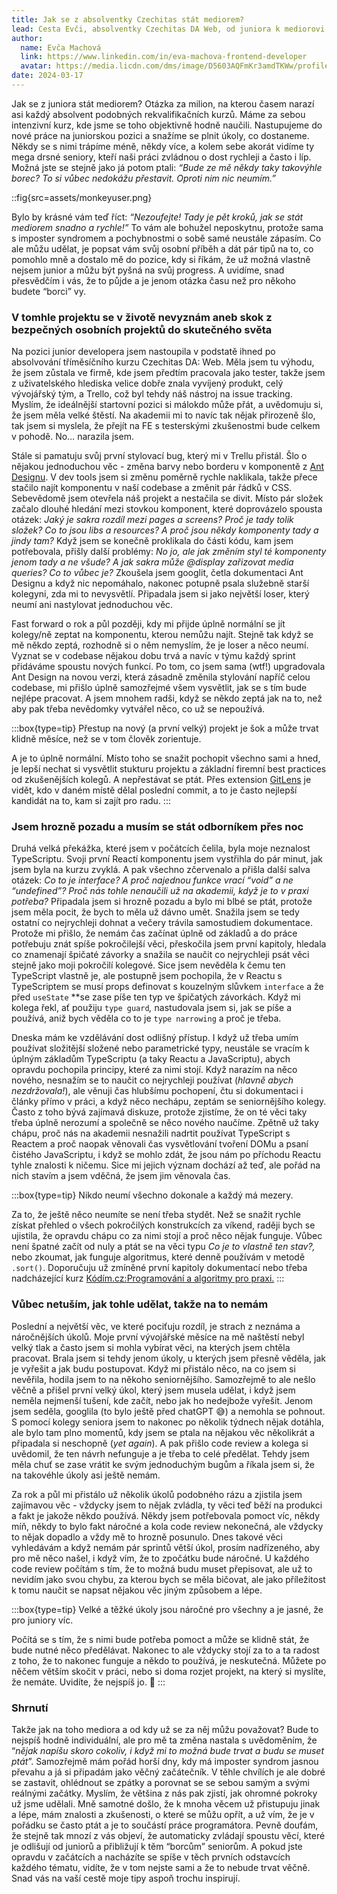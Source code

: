 ```yaml
---
title: Jak se z absolventky Czechitas stát mediorem?
lead: Cesta Evči, absolventky Czechitas DA Web, od juniora k mediorovi a několik tipů, co vám může na této cestě pomoct.
author:
  name: Evča Machová
  link: https://www.linkedin.com/in/eva-machova-frontend-developer
  avatar: https://media.licdn.com/dms/image/D5603AQFmKr3amdTKWw/profile-displayphoto-shrink_200_200/0/1681640629610?e=1723680000&v=beta&t=UIz-CJ17PVZY5HPsQRLtiB5Czd7ag6HYO7gowp1urRk
date: 2024-03-17
---
```


Jak se z juniora stát mediorem? Otázka za milion, na kterou časem narazí asi každý absolvent podobných rekvalifikačních kurzů. Máme za sebou intenzivní kurz, kde jsme se toho objektivně hodně naučili. Nastupujeme do nové práce na juniorskou pozici a snažíme se plnit úkoly, co dostaneme. Někdy se s nimi trápíme méně, někdy více, a kolem sebe akorát vidíme ty mega drsné seniory, kteří naši práci zvládnou o dost rychleji a často i líp. Možná jste se stejně jako já potom ptali: *“Bude ze mě někdy taky takovýhle borec? To si vůbec nedokážu přestavit. Oproti nim nic neumím.”*

::fig{src=assets/monkeyuser.png}

Bylo by krásné vám teď říct: *“Nezoufejte! Tady je pět kroků, jak se stát mediorem snadno a rychle!”* To vám ale bohužel neposkytnu, protože sama s imposter syndromem a pochybnostmi o sobě samé neustále zápasím. Co ale můžu udělat, je popsat vám svůj osobní příběh a dát pár tipů na to, co pomohlo mně a dostalo mě do pozice, kdy si říkám, že už možná vlastně nejsem junior a můžu být pyšná na svůj progress. A uvidíme, snad přesvědčím i vás, že to půjde a je jenom otázka času než pro někoho budete “borci” vy. 

### V tomhle projektu se v životě nevyznám aneb skok z bezpečných osobních projektů do skutečného světa

Na pozici junior developera jsem nastoupila v podstatě ihned po absolvování tříměsíčního kurzu Czechitas DA: Web. Měla jsem tu výhodu, že jsem zůstala ve firmě, kde jsem předtím pracovala jako tester, takže jsem z uživatelského hlediska velice dobře znala vyvíjený produkt, celý vývojářský tým, a Trello, což byl tehdy náš nástroj na issue tracking. Myslím, že ideálnější startovní pozici si málokdo může přát, a uvědomuju si, že jsem měla velké štěstí. Na akademii mi to navíc tak nějak přirozeně šlo, tak jsem si myslela, že přejít na FE s testerskými zkušenostmi bude celkem v pohodě. No… narazila jsem.

Stále si pamatuju svůj první stylovací bug, který mi v Trellu přistál. Šlo o nějakou jednoduchou věc - změna barvy nebo borderu v komponentě z [Ant Designu](https://ant.design/). V dev tools jsem si změnu poměrně rychle naklikala, takže přece stačilo najít komponentu v naší codebase a změnit pár řádků v CSS. Sebevědomě jsem otevřela náš projekt a nestačila se divit. Místo pár složek začalo dlouhé hledání mezi stovkou komponent, které doprovázelo spousta otázek: *Jaký je sakra rozdíl mezi pages a screens? Proč je tady tolik složek? Co to jsou libs a resources? A proč jsou někdy komponenty tady a jindy tam?* Když jsem se konečně proklikala do části kódu, kam jsem potřebovala, přišly další problémy: *No jo, ale jak změním styl té komponenty jenom tady a ne všude? A jak sakra může @display zařizovat media queries? Co to vůbec je?* Zkoušela jsem googlit, četla dokumentaci Ant Designu a když nic nepomáhalo, nakonec potupně psala služebně starší kolegyni, zda mi to nevysvětlí. Připadala jsem si jako největší loser, který neumí ani nastylovat jednoduchou věc.

Fast forward o rok a půl později, kdy mi přijde úplně normální se jít kolegy/ně zeptat na komponentu, kterou nemůžu najít. Stejně tak když se mě někdo zeptá, rozhodně si o něm nemyslím, že je loser a něco neumí. Vyznat se v codebase nějakou dobu trvá a navíc v týmu každý sprint přidáváme spoustu nových funkcí. Po tom, co jsem sama (wtf!) upgradovala Ant Design na novou verzi, která zásadně změnila stylování napříč celou codebase, mi přišlo úplně samozřejmé všem vysvětlit, jak se s tím bude nejlépe pracovat. A jsem mnohem radši, když se někdo zeptá jak na to, než aby pak třeba nevědomky vytvářel něco, co už se nepoužívá.

:::box{type=tip}
Přestup na nový (a první velký) projekt je šok a může trvat klidně měsíce, než se v tom člověk zorientuje.

A je to úplně normální. Místo toho se snažit pochopit všechno sami a hned, je lepší nechat si vysvětlit stukturu projektu a základní firemní best practices od zkušenějších kolegů. A nepřestávat se ptát. Přes extension [GitLens](https://marketplace.visualstudio.com/items?itemName=eamodio.gitlens) je vidět, kdo v daném místě dělal poslední commit, a to je často nejlepší kandidát na to, kam si zajít pro radu.
:::

### Jsem hrozně pozadu a musím se stát odborníkem přes noc

Druhá velká překážka, které jsem v počátcích čelila, byla moje neznalost TypeScriptu. Svoji první Reactí komponentu jsem vystřihla do pár minut, jak jsem byla na kurzu zvyklá. A pak všechno zčervenalo a přišla další salva otázek: *Co to je interface? A proč najednou funkce vrací “void” a ne “undefined”? Proč nás tohle nenaučili už na akademii, když je to v praxi potřeba?* Připadala jsem si hrozně pozadu a bylo mi blbé se ptát, protože jsem měla pocit, že bych to měla už dávno umět. Snažila jsem se tedy ostatní co nejrychleji dohnat a večery trávila samostudiem dokumentace. Protože mi přišlo, že nemám čas začínat úplně od základů a do práce potřebuju znát spíše pokročilejší věci, přeskočila jsem první kapitoly, hledala co znamenají špičaté závorky a snažila se naučit co nejrychleji psát věci stejně jako moji pokročilí kolegové. Sice jsem nevěděla k čemu ten TypeScript vlastně je, ale postupně jsem pochopila, že v Reactu s TypeScriptem se musí props definovat s kouzelným slůvkem `interface` a že před `useState` **se zase píše ten typ ve špičatých závorkách. Když mi kolega řekl, ať použiju `type guard`*,* nastudovala jsem si, jak se píše a používá, aniž bych věděla co to je `type narrowing` a proč je třeba. 

Dneska mám ke vzdělávání dost odlišný přístup.  I když už třeba umím používat složitější složené nebo parametrické typy, neustále se vracím k úplným základům TypeScriptu (a taky Reactu a JavaScriptu), abych opravdu pochopila principy, které za nimi stojí. Když narazím na něco nového, nesnažím se to naučit co nejrychleji používat (*hlavně abych nezdržovala!*), ale věnuji čas hlubšímu pochopení, čtu si dokumentaci i články přímo v práci, a když něco nechápu, zeptám se seniornějšího kolegy. Často z toho bývá zajímavá diskuze, protože zjistíme, že on té věci taky třeba úplně nerozumí a společně se něco nového naučíme. Zpětně už taky chápu, proč nás na akademii nesnažili nadrtit používat TypeScript s Reactem a proč naopak věnovali čas vysvětlování tvoření DOMu a psaní čistého JavaScriptu, i když se mohlo zdát, že jsou nám po příchodu Reactu tyhle znalosti k ničemu. Sice mi jejich význam dochází až teď, ale pořád na nich stavím a jsem vděčná, že jsem jim věnovala čas.

:::box{type=tip}
Nikdo neumí všechno dokonale a každý má mezery.

Za to, že ještě něco neumíte se není třeba stydět. Než se snažit rychle získat přehled o všech pokročilých konstrukcích za víkend, raději bych se ujistila, že opravdu chápu co za nimi stojí a proč něco nějak funguje. Vůbec není špatné začít od nuly a ptát se na věci typu *Co je to vlastně ten stav?,* nebo zkoumat, jak funguje algoritmus, které denně používám v metodě `.sort()`. Doporučuju už zmíněné první kapitoly dokumentací nebo třeba nadcházející kurz [Kódím.cz:](http://Kódím.cz)[Programování a algoritmy pro praxi.](https://kodim.cz/kurzy/zaklady-algo/lekce)
:::

### Vůbec netuším, jak tohle udělat, takže na to nemám

Poslední a největší věc, ve které pociťuju rozdíl, je strach z neznáma a náročnějších úkolů. Moje první vývojářské měsíce na mě naštěstí nebyl velký tlak a často jsem si mohla vybírat věci, na kterých jsem chtěla pracovat. Brala jsem si tehdy jenom úkoly, u kterých jsem přesně věděla, jak je vyřešit a jak budu postupovat. Když mi přistálo něco, na co jsem si nevěřila, hodila jsem to na někoho seniornějšího. Samozřejmě to ale nešlo věčně a přišel první velký úkol, který jsem musela udělat, i když jsem neměla nejmenší tušení, kde začít, nebo jak ho nedejbože vyřešit. Jenom jsem seděla, googlila (to bylo ještě před chatGPT 😅) a nemohla se pohnout. S pomocí kolegy seniora jsem to nakonec po několik týdnech nějak dotáhla, ale bylo tam plno momentů, kdy jsem se ptala na nějakou věc několikrát a připadala si neschopně (*yet again*). A pak přišlo code review a kolega si uvědomil, že ten návrh nefunguje a je třeba to celé předělat. Tehdy jsem měla chuť se zase vrátit ke svým jednoduchým bugům a říkala jsem si, že na takovéhle úkoly asi ještě nemám.

Za rok a půl mi přistálo už několik úkolů podobného rázu a zjistila jsem zajímavou věc - vždycky jsem to nějak zvládla, ty věci teď běží na produkci a fakt je jakože někdo používá. Někdy jsem potřebovala pomoct víc, někdy míň, někdy to bylo fakt náročné a kola code review nekonečná, ale vždycky to nějak dopadlo a vždy mě to hrozně posunulo. Dnes takové věci vyhledávám a když nemám pár sprintů větší úkol, prosím nadřízeného, aby pro mě něco našel, i když vím, že to zpočátku bude náročné. U každého code review počítám s tím, že to možná budu muset přepisovat, ale už to nevidím jako svou chybu, za kterou bych se měla bičovat, ale jako příležitost k tomu naučit se napsat nějakou věc jiným způsobem a lépe. 

:::box{type=tip}
Velké a těžké úkoly jsou náročné pro všechny a je jasné, že pro juniory víc. 

Počítá se s tím, že s nimi bude potřeba pomoct a může se klidně stát, že bude nutné něco předělávat. Nakonec to ale vždycky stojí za to a ta radost z toho, že to nakonec funguje a někdo to používá, je neskutečná. Můžete po něčem větším skočit v práci, nebo si doma rozjet projekt, na který si myslíte, že nemáte. Uvidíte, že nejspíš jo. 🙂
:::

### Shrnutí

Takže jak na toho mediora a od kdy už se za něj můžu považovat? Bude to nejspíš hodně individuální, ale pro mě ta změna nastala s uvědoměním, že “*nějak napíšu skoro cokoliv, i když mi to možná bude trvat a budu se muset ptát*”. Samozřejmě mám pořád horší dny, kdy má imposter syndrom jasnou převahu a já si připadám jako věčný začátečník. V těhle chvílích je ale dobré se zastavit, ohlédnout se zpátky a porovnat se se sebou samým a svými reálnými začátky. Myslím, že většina z nás pak zjistí, jak ohromné pokroky už jsme udělali. Mně samotné došlo, že k mnoha věcem už přistupuju jinak a lépe, mám znalosti a zkušenosti, o které se můžu opřít, a už vím, že je v pořádku se často ptát a je to součástí práce programátora. Pevně doufám, že stejně tak mnozí z vás objeví, že automaticky zvládají spoustu věcí, které je odlišují od juniorů a přibližují k těm “borcům” seniorům. A pokud jste opravdu v začátcích a nacházíte se spíše v těch prvních odstavcích každého tématu, vidíte, že v tom nejste sami a že to nebude trvat věčně. Snad vás na vaší cestě moje tipy aspoň trochu inspirují.
